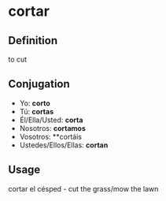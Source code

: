 # cortar

## Definition
to cut

## Conjugation

- Yo: **corto**
- Tú: **cortas**
- Él/Ella/Usted: **corta**
- Nosotros: **cortamos**
- Vosotros: **cortáis
- Ustedes/Ellos/Ellas: **cortan**

## Usage

cortar el césped \- cut the grass/mow the lawn